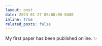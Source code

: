 ```yaml
---
layout: post
date: 2023-01-27 00:00:00-0400
inline: true
related_posts: false
---
```


My first paper has been published online. ✨